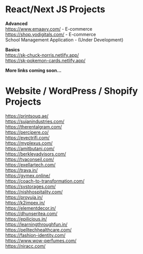 # React/Next JS Projects

<strong>Advanced</strong> <br/>
https://www.emaavy.com/ - E-commerce <br/>
https://shop.yodigitals.com/ - E-commerce <br/>
School Management Application - (Under Development) <br/>

<strong>Basics</strong> <br/>
https://sk-chuck-norris.netlify.app/ <br/>
https://sk-pokemon-cards.netlify.app/ <br/>

<strong>More links coming soon...</strong> <br/>

# Website / WordPress / Shopify Projects

https://printsouq.ae/ <br/>
https://sujanindustries.com/ <br/>
https://therentalgram.com/ <br/>
https://percipere.co/ <br />
https://evectrifi.com/ <br/>
https://myplexus.com/ <br/>
https://amitbutani.com/ <br />
https://berkleyadvisors.com/<br/>
https://tvaconseil.com/ <br/>
https://exellartech.com/ <br/>
https://trava.in/ <br/>
https://gymex.online/ <br/>
https://coach-to-transformation.com/ <br/>
https://svstorages.com/ <br/>
https://nishhospitality.com/<br/>
https://proyuja.in/<br/>
https://k2impex.in/<br/>
https://elementdecor.in/<br/>
https://dhunseritea.com/ <br/>
https://epilicious.in/ <br/>
https://learningthroughfun.in/ <br/>
https://pelltechhealthcare.com/ <br/>
https://fashion-identity.com/ <br/>
https://www.wow-perfumes.com/ <br />
https://niracc.com/ <br />
